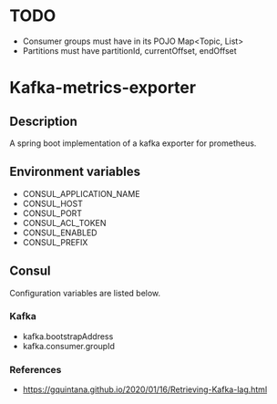 # TODO
* Consumer groups must have in its POJO Map<Topic, List<Partitons>>
* Partitions must have partitionId, currentOffset, endOffset 

# Kafka-metrics-exporter
## Description
A spring boot implementation of a kafka exporter for prometheus.

## Environment variables 
* CONSUL_APPLICATION_NAME
* CONSUL_HOST
* CONSUL_PORT
* CONSUL_ACL_TOKEN
* CONSUL_ENABLED
* CONSUL_PREFIX

## Consul
Configuration variables are listed below.

### Kafka
* kafka.bootstrapAddress
* kafka.consumer.groupId

### References
* https://gquintana.github.io/2020/01/16/Retrieving-Kafka-lag.html

